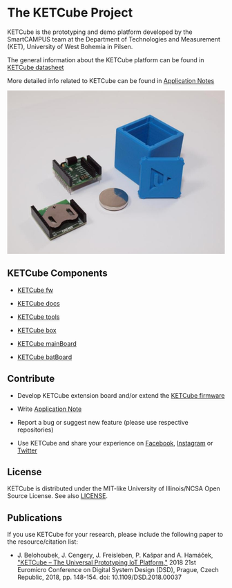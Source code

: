 # The KETCube Project

KETCube is the prototyping and demo platform developed by the SmartCAMPUS team at the Department of Technologies and Measurement (KET), University of West Bohemia in Pilsen.

The general information about the KETCube platform can be found in [KETCube datasheet](https://github.com/SmartCAMPUSZCU/KETCube-docs/KETCubeDatasheet.pdf)

More detailed info related to KETCube can be found in [Application Notes](https://github.com/SmartCAMPUSZCU/KETCube-docs/appNotes/)

![KETCube platform](ketCube_all_photo_webQ.jpg)

## KETCube Components

* [KETCube fw](https://github.com/SmartCAMPUSZCU/KETCube-fw)
* [KETCube docs](https://github.com/SmartCAMPUSZCU/KETCube-docs)
* [KETCube tools](https://github.com/SmartCAMPUSZCU/KETCube-tools)
* [KETCube box](https://github.com/SmartCAMPUSZCU/KETCube-box)

* [KETCube mainBoard](https://github.com/SmartCAMPUSZCU/KETCube-mainBoard)
* [KETCube batBoard](https://github.com/SmartCAMPUSZCU/KETCube-batBoard)

## Contribute

* Develop KETCube extension board and/or extend the [KETCube firmware](https://github.com/SmartCAMPUSZCU/KETCube-fw)
* Write [Application Note](https://github.com/SmartCAMPUSZCU/KETCube-docs/appNotes/)
* Report a bug or suggest new feature (please use respective repositories)

* Use KETCube and share your experience on [Facebook](https://www.facebook.com/smartcampuszcu), [Instagram](https://www.instagram.com/smartcampuszcu/) or [Twitter](https://twitter.com/SmartCAMPUSZCU)

## License

KETCube is distributed under the MIT-like University of Illinois/NCSA Open Source License. 
See also [LICENSE](LICENSE.md).

## Publications

If you use KETCube for your research, please include the following paper to the resource/citation list:

* J. Belohoubek, J. Cengery, J. Freisleben, P. Kašpar and A. Hamáček, ["KETCube – The Universal Prototyping IoT Platform,"](http://ieeexplore.ieee.org/stamp/stamp.jsp?tp=&arnumber=8491808&isnumber=8491778) 2018 21st Euromicro Conference on Digital System Design (DSD), Prague, Czech Republic, 2018, pp. 148-154.
doi: 10.1109/DSD.2018.00037
